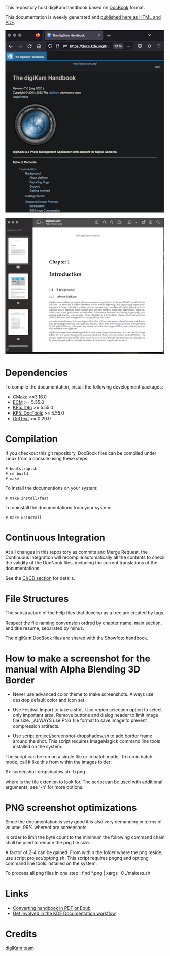 This repository host digiKam handbook based on [DocBook](https://en.wikipedia.org/wiki/DocBook) format.

This documentation is weekly generated and [published here as HTML and PDF](https://docs.kde.org/index.php?language=en&package=digikam-doc).

[![](project/images/digiKam_handbook_HTML.png "HTML Version of digiKam Handbook Shown in Web Browser")](project/images/digiKam_handbook_HTML.png)

[![](project/images/digiKam_handbook_PDF.png "PDF Version of digiKam Handbook Shown in PDF Viewer")](project/images/digiKam_handbook_PDF.png)

# Dependencies

To compile the documentation, install the following development packages:

* [CMake](https://www.cmake.org) >=3.16.0
* [ECM](https://invent.kde.org/frameworks/extra-cmake-modules) >= 5.55.0
* [KF5::I18n](https://invent.kde.org/frameworks/ki18n) >= 5.55.0
* [KF5::DocTools](https://invent.kde.org/frameworks/kdoctools) >= 5.55.0
* [GetText](https://www.gnu.org/software/gettext) >= 0.20.0

# Compilation

If you checkout this git repository, DocBook files can be compiled under Linux from a console using these steps:

```
# bootstrap.sh
# cd build
# make
```

To install the documentions on your system:

```
# make install/fast
```

To uninstall the documentations from your system:

```
# make uninstall
```

# Continuous Integration

At all changes in this repository as commits and Merge Request, the Continuous Integration will recompile
automatically all the contents to check the validity of the DocNook files, including the current translations
of the documentations.

See the [CI/CD section](https://invent.kde.org/documentation/digikam-doc/-/pipelines) for details.

# File Structures

The substructure of the help files that develop as a tree are created by <chapter> tags.

Respect the file naming convension ordred by chapter name, main section, and title resume, separated by minus.

The digiKam DocBook files are shared with the Showfoto handbook.

# How to make a screenshot for the manual with Alpha Blending 3D Border

- Never use advanced color theme to make screenshots. Always use desktop default color and icon set.

- Use Festival Import to take a shot. Use region selection option to select only
  important area. Remove buttons and dialog header to limit image file size.
  _ALWAYS use PNG file format to save image to prevent compression artifacts.

- Use script project/screenshot-dropshadow.sh to add border frame around the shot.
This script requires ImageMagick command line tools installed on the system.

The script can be run on a single file or in batch mode. To run in batch
mode, call it like this from within the images folder:

$> screenshot-dropshadow.sh -b png

where <png> is the file extenion to look for. The script can be used
with additional arguments, see '-h' for more options.

# PNG screenshot optimizations

Since the documentation is very good it is also very demanding in terms of volume, 99% whereof are screenshots.

In order to limit the byte count to the minimum the following command chain shall be used to reduce the png file size.

A factor of 2-4 can be gained. From within the folder where the png reside, use script project/optpng.sh.
This script requires pngnq and optipng command line tools installed on the system.

To process all png files in one step : find *.png | xargs -0 ./makess.sh

# Links

- [Converting handbook in PDF or Epub](https://userbase.kde.org/How_To_Convert_a_UserBase_Manual_to_Docbook#Converting_into_PDF)
- [Get Involved in the KDE Documentation workflow](https://community.kde.org/Get_Involved/documentation)

# Credits

[digiKam team](http://www.digikam.org)

